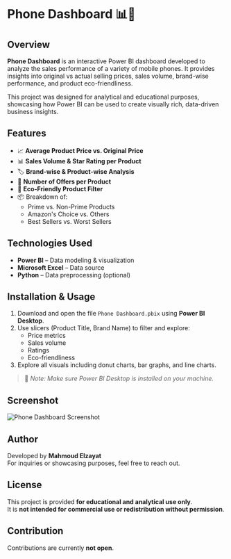 # Phone Dashboard 📊📱

## Overview

**Phone Dashboard** is an interactive Power BI dashboard developed to analyze the sales performance of a variety of mobile phones. It provides insights into original vs actual selling prices, sales volume, brand-wise performance, and product eco-friendliness.

This project was designed for analytical and educational purposes, showcasing how Power BI can be used to create visually rich, data-driven business insights.

## Features

- 📈 **Average Product Price vs. Original Price**
- 📊 **Sales Volume & Star Rating per Product**
- 🏷️ **Brand-wise & Product-wise Analysis**
- 🔁 **Number of Offers per Product**
- 🌱 **Eco-Friendly Product Filter**
- 📦 Breakdown of:
  - Prime vs. Non-Prime Products
  - Amazon's Choice vs. Others
  - Best Sellers vs. Worst Sellers

## Technologies Used

- **Power BI** – Data modeling & visualization
- **Microsoft Excel** – Data source
- **Python** – Data preprocessing (optional)

## Installation & Usage

1. Download and open the file `Phone Dashboard.pbix` using **Power BI Desktop**.
2. Use slicers (Product Title, Brand Name) to filter and explore:
   - Price metrics
   - Sales volume
   - Ratings
   - Eco-friendliness
3. Explore all visuals including donut charts, bar graphs, and line charts.

> 📌 *Note: Make sure Power BI Desktop is installed on your machine.*

## Screenshot

![Phone Dashboard Screenshot](Screenshot%202025-05-09%20202412.png)

## Author

Developed by **Mahmoud Elzayat**  
For inquiries or showcasing purposes, feel free to reach out.

## License

This project is provided **for educational and analytical use only**.  
It is **not intended for commercial use or redistribution without permission**.

## Contribution

Contributions are currently **not open**.
